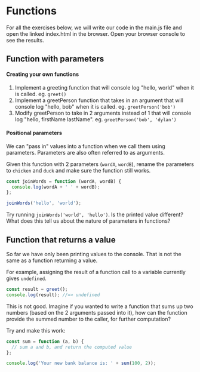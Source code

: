 # Functions

For all the exercises below, we will write our code in the main.js file and open the linked index.html in the browser. Open your browser console to see the results.

## Function with parameters

#### Creating your own functions

1. Implement a greeting function that will console log "hello, world" when it is called. eg. `greet()`
2. Implement a greetPerson function that takes in an argument that will console log "hello, bob" when it is called. eg. `greetPerson('bob')`
3. Modify greetPerson to take in 2 arguments instead of 1 that will console log "hello, firstName lastName". eg. `greetPerson('bob', 'dylan')`

#### Positional parameters

We can "pass in" values into a function when we call them using parameters. Parameters are also often referred to as arguments.

Given this function with 2 parameters (`wordA`, `wordB`), rename the parameters to `chicken` and `duck` and make sure the function still works.

```js
const joinWords = function (wordA, wordB) {
  console.log(wordA + ' ' + wordB);
};

joinWords('hello', 'world');
```

Try running `joinWords('world', 'hello')`. Is the printed value different? What does this tell us about the nature of parameters in functions?

## Function that returns a value

So far we have only been printing values to the console. That is not the same as a function returning a value.

For example, assigning the result of a function call to a variable currently gives `undefined`.

```js
const result = greet();
console.log(result); //=> undefined
```

This is not good. Imagine if you wanted to write a function that sums up two numbers (based on the 2 arguments passed into it), how can the function provide the summed number to the caller, for further computation?

Try and make this work:

```js
const sum = function (a, b) {
  // sum a and b, and return the computed value
};

console.log('Your new bank balance is: ' + sum(100, 2));
```
